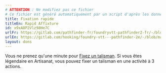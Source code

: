 ```yaml
---
# ATTENTION : Ne modifiez pas ce fichier
# Ce fichier est généré automatiquement par un script d'après les données du module Foundry VTT officiel et de sa traduction
title: Fixation rapide
titleEn: Rapid Affixture
id: x9xA8P2Vlz98He7C
urlFr: https://gitlab.com/pathfinder-fr/foundryvtt-pathfinder2-fr/-/blob/master/data/feats/x9xA8P2Vlz98He7C.htm
urlEn: https://gitlab.com/hooking/foundry-vtt---pathfinder-2e/-/blob/master/packs/data/feats.db/rapid-affixture.json
layout: dons
---
```

Vous ne prenez qu'une minute pour [Fixez un talisman](../actions/fixer-un-talisman.html). Si vous êtes légendaire en Artisanat, vous pouvez fixer un talisman en une activité à 3 actions.
